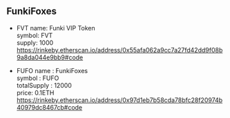 ## FunkiFoxes
- FVT
name: Funki VIP Token  
symbol: FVT  
supply: 1000  
https://rinkeby.etherscan.io/address/0x55afa062a9cc7a27fd42dd9f08b9a8da044e9bb9#code  

- FUFO
name : FunkiFoxes  
symbol : FUFO  
totalSupply : 12000  
price: 0.1ETH  
https://rinkeby.etherscan.io/address/0x97d1eb7b58cda78bfc28f20974b40979dc8467cb#code  


